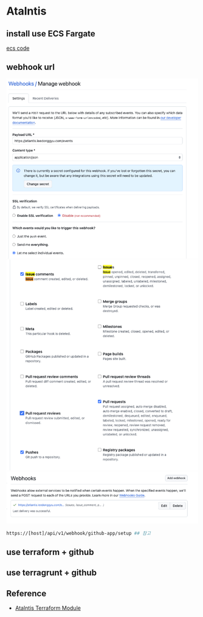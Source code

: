 # Atalntis

## install use ECS Fargate

[ecs code](./attlantis/main.tf)

## webhook url

![1](./public/1.png)
![2](./public/2.png)
![3](./public/3.png)

```sh
https://[host]/api/v1/webhook/github-app/setup ## 참고
```

## use terraform + github

## use terragrunt + github

## Reference

- <a href="https://registry.terraform.io/modules/terraform-aws-modules/atlantis/aws/latest?tab=inputs"> Atalntis Terraform Module </a>
